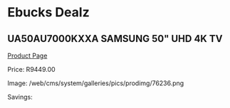 
# Ebucks Dealz
## UA50AU7000KXXA SAMSUNG 50" UHD 4K TV
[Product Page](https://www.ebucks.com/web/shop/productSelected.do?prodId=1226609112&catId=363628796)

Price: R9449.00

Image: /web/cms/system/galleries/pics/prodimg/76236.png

Savings: 


	